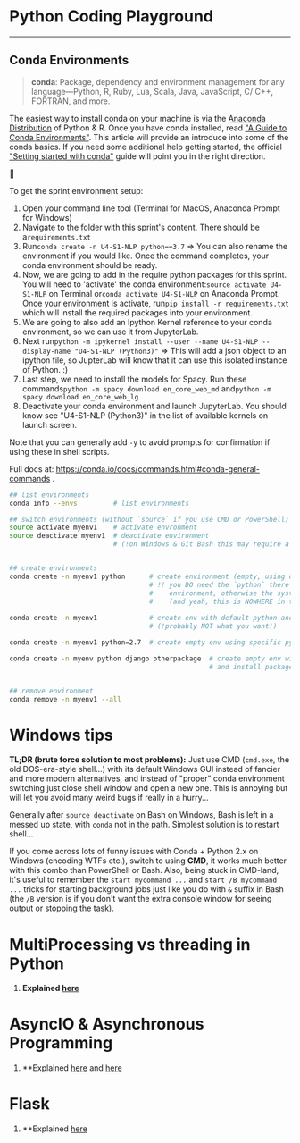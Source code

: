 # Python Coding Playground

---

## Conda Environments

> __conda__: Package, dependency and environment management for any language—Python, R, Ruby, Lua, Scala, Java, JavaScript, C/ C++, FORTRAN, and more.

The easiest way to install conda on your machine is via the [Anaconda Distribution](https://www.anaconda.com/distribution/) of Python & R. Once you have conda installed, read [&#34;A Guide to Conda Environments&#34;](https://towardsdatascience.com/a-guide-to-conda-environments-bc6180fc533). This article will provide an introduce into some of the conda basics. If you need some additional help getting started, the official [&#34;Setting started with conda&#34;](https://conda.io/projects/conda/en/latest/user-guide/getting-started.html) guide will point you in the right direction.

:snake:

To get the sprint environment setup:

1. Open your command line tool (Terminal for MacOS, Anaconda Prompt for Windows)
2. Navigate to the folder with this sprint's content. There should be a`requirements.txt`
3. Run`conda create -n U4-S1-NLP python==3.7` => You can also rename the environment if you would like. Once the command completes, your conda environment should be ready.
4. Now, we are going to add in the require python packages for this sprint. You will need to 'activate' the conda environment:`source activate U4-S1-NLP` on Terminal or`conda activate U4-S1-NLP` on Anaconda Prompt. Once your environment is activate, run`pip install -r requirements.txt` which will install the required packages into your environment.
5. We are going to also add an Ipython Kernel reference to your conda environment, so we can use it from JupyterLab.
6. Next run`python -m ipykernel install --user --name U4-S1-NLP --display-name "U4-S1-NLP (Python3)"` => This will add a json object to an ipython file, so JupterLab will know that it can use this isolated instance of Python. :)
7. Last step, we need to install the models for Spacy. Run these commands`python -m spacy download en_core_web_md` and`python -m spacy download en_core_web_lg`
8. Deactivate your conda environment and launch JupyterLab. You should know see "U4-S1-NLP (Python3)" in the list of available kernels on launch screen.

Note that you can generally add `-y` to avoid prompts for confirmation if using these in shell scripts.

Full docs at: https://conda.io/docs/commands.html#conda-general-commands .

```bash
## list environments
conda info --envs         # list environments

## switch environments (without `source` if you use CMD or PowerShell)
source activate myenv1    # activate envronment
source deactivate myenv1  # deactivate environment
                          # (!on Windows & Git Bash this may require a Bash restart afterwards!)


## create environments
conda create -n myenv1 python      # create environment (empty, using default python version)
                                   # !! you DO need the `python` there if you want an *empty*
                                   #    environment, otherwise the system packages will be included
                                   #    (and yeah, this is NOWHERE in the official documentation)
  
conda create -n myenv1             # create env with default python and global packages included
                                   # (!probably NOT what you want!)

conda create -n myenv1 python=2.7  # create empty env using specific python version

conda create -n myenv python django otherpackage  # create empty env with default python version
                                                  # and install packages `django` and `otherpackage`


## remove environment
conda remove -n myenv1 --all
```

# Windows tips

**TL;DR (brute force solution to most problems):** Just use CMD (`cmd.exe`, the old DOS-era-style shell...) with its default Windows GUI instead of fancier and more modern alternatives, and instead of "proper" conda environment switching just close shell window and open a new one. This is annoying but will let you avoid many weird bugs if really in a hurry...

Generally after `source deactivate` on Bash on Windows, Bash is left in a messed up state, with `conda` not in the path. Simplest solution is to restart shell...

If you come across lots of funny issues with Conda + Python 2.x on Windows (encoding WTFs etc.), switch to using **CMD**, it works much better with this combo than PowerShell or Bash. Also, being stuck in CMD-land, it's useful to remember the `start mycommand ...` and `start /B mycommand ...` tricks for starting background jobs just like you do with `&` suffix in Bash (the `/B` version is if you don't want the extra console window for seeing output or stopping the task).

# MultiProcessing vs threading in Python

1. **Explained [here](https://www.youtube.com/watch?v=AZnGRKFUU0c)**


# AsyncIO & Asynchronous Programming
1. **Explained [here](https://www.youtube.com/watch?v=6RbJYN7SoRs) and [here](https://www.youtube.com/watch?v=GpqAQxH1Afc)


# Flask
1. **Explained [here](https://www.youtube.com/watch?v=-aqUek49iL8)
